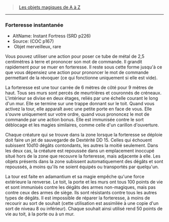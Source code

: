 ﻿---
!MagicItem
Type: Objet merveilleux
Rarity: rare
Id: magicitems_az_hd.md#forteresse-instantanée
ParentLink: magicitems_az_hd.md#les-objets-magiques-de-a-à-z
Name: Forteresse instantanée
ParentName: Les objets magiques de A à Z
NameLevel: 3
AltName: Instant Fortress (SRD p226)
Source: (COC p167)
Attributes:
  Name: Forteresse instantanée
  Markdown: >+
    ### <!--Name-->Forteresse instantanée<!--/Name-->


    - AltName: <!--AltName-->Instant Fortress (SRD p226)<!--/AltName-->

    - Source: <!--Source-->(COC p167)<!--/Source-->

    -  <!--Type-->Objet merveilleux<!--/Type-->, <!--Rarity-->rare<!--/Rarity-->


    Vous pouvez utiliser une action pour poser ce tube de métal de 2,5 centimètres à terre et prononcer son mot de commande. Il grandit rapidement pour se muer en forteresse. Il reste sous cette forme jusqu'à ce que vous dépensiez une action pour prononcer le mot de commande permettant de la révoquer (ce qui fonctionne uniquement si elle est vide).


    La forteresse est une tour carrée de 6 mètres de côté pour 9 mètres de haut. Tous ses murs sont percés de meurtrières et couronnés de créneaux. L'intérieur se divise en deux étages, reliés par une échelle courant le long d'un mur. Elle se termine sur une trappe donnant sur le toit. Quand vous activez la tour, elle apparaît avec une petite porte en face de vous. Elle s'ouvre uniquement sur votre ordre, quand vous prononcez le mot de commande par une action bonus. Elle est immunisée contre le sort déblocage et les magies similaires, comme celle d'un carillon d'ouverture.


    Chaque créature qui se trouve dans la zone lorsque la forteresse se déploie doit faire un jet de sauvegarde de Dextérité DD 15. Celles qui échouent subissent 10d10 dégâts contondants, les autres la moitié seulement. Dans les deux cas, la créature est repoussée dans un emplacement inoccupé situé hors de la zone que recouvre la forteresse, mais adjacente à elle. Les objets présents dans la zone subissent automatiquement des dégâts et sont repoussés, à moins qu'ils ne soient équipés ou transportés par quelqu'un.


    La tour est faite en adamantium et sa magie empêche qu'une force extérieure la renverse. Le toit, la porte et les murs ont tous 100 points de vie et sont immunisés contre les dégâts des armes non-magiques, mais pas contre ceux des armes de siège. Ils sont résistants contre tous les autres types de dégâts. Il est impossible de réparer la forteresse, à moins de recourir au sort de souhait (cette utilisation est assimilée à une copie d'un sort de niveau 8 ou inférieur). Chaque souhait ainsi utilisé rend 50 points de vie au toit, à la porte ou à un mur.

  AltName: Instant Fortress (SRD p226)
  Source: (COC p167)
  Type: Objet merveilleux
  Rarity: rare
AttributesDictionary: >+
  Name: Forteresse instantanée

  Markdown: >+

    ### <!--Name-->Forteresse instantanée<!--/Name-->





    - AltName: <!--AltName-->Instant Fortress (SRD p226)<!--/AltName-->



    - Source: <!--Source-->(COC p167)<!--/Source-->



    -  <!--Type-->Objet merveilleux<!--/Type-->, <!--Rarity-->rare<!--/Rarity-->





    Vous pouvez utiliser une action pour poser ce tube de métal de 2,5 centimètres à terre et prononcer son mot de commande. Il grandit rapidement pour se muer en forteresse. Il reste sous cette forme jusqu'à ce que vous dépensiez une action pour prononcer le mot de commande permettant de la révoquer (ce qui fonctionne uniquement si elle est vide).





    La forteresse est une tour carrée de 6 mètres de côté pour 9 mètres de haut. Tous ses murs sont percés de meurtrières et couronnés de créneaux. L'intérieur se divise en deux étages, reliés par une échelle courant le long d'un mur. Elle se termine sur une trappe donnant sur le toit. Quand vous activez la tour, elle apparaît avec une petite porte en face de vous. Elle s'ouvre uniquement sur votre ordre, quand vous prononcez le mot de commande par une action bonus. Elle est immunisée contre le sort déblocage et les magies similaires, comme celle d'un carillon d'ouverture.





    Chaque créature qui se trouve dans la zone lorsque la forteresse se déploie doit faire un jet de sauvegarde de Dextérité DD 15. Celles qui échouent subissent 10d10 dégâts contondants, les autres la moitié seulement. Dans les deux cas, la créature est repoussée dans un emplacement inoccupé situé hors de la zone que recouvre la forteresse, mais adjacente à elle. Les objets présents dans la zone subissent automatiquement des dégâts et sont repoussés, à moins qu'ils ne soient équipés ou transportés par quelqu'un.





    La tour est faite en adamantium et sa magie empêche qu'une force extérieure la renverse. Le toit, la porte et les murs ont tous 100 points de vie et sont immunisés contre les dégâts des armes non-magiques, mais pas contre ceux des armes de siège. Ils sont résistants contre tous les autres types de dégâts. Il est impossible de réparer la forteresse, à moins de recourir au sort de souhait (cette utilisation est assimilée à une copie d'un sort de niveau 8 ou inférieur). Chaque souhait ainsi utilisé rend 50 points de vie au toit, à la porte ou à un mur.



  AltName: Instant Fortress (SRD p226)

  Source: (COC p167)

  Type: Objet merveilleux

  Rarity: rare

---
> [Les objets magiques de A à Z](hd_magicitems_az_les_objets_magiques_de_a_a_z.md)

---

### Forteresse instantanée

- AltName: Instant Fortress (SRD p226)
- Source: (COC p167)
-  Objet merveilleux, rare

Vous pouvez utiliser une action pour poser ce tube de métal de 2,5 centimètres à terre et prononcer son mot de commande. Il grandit rapidement pour se muer en forteresse. Il reste sous cette forme jusqu'à ce que vous dépensiez une action pour prononcer le mot de commande permettant de la révoquer (ce qui fonctionne uniquement si elle est vide).

La forteresse est une tour carrée de 6 mètres de côté pour 9 mètres de haut. Tous ses murs sont percés de meurtrières et couronnés de créneaux. L'intérieur se divise en deux étages, reliés par une échelle courant le long d'un mur. Elle se termine sur une trappe donnant sur le toit. Quand vous activez la tour, elle apparaît avec une petite porte en face de vous. Elle s'ouvre uniquement sur votre ordre, quand vous prononcez le mot de commande par une action bonus. Elle est immunisée contre le sort déblocage et les magies similaires, comme celle d'un carillon d'ouverture.

Chaque créature qui se trouve dans la zone lorsque la forteresse se déploie doit faire un jet de sauvegarde de Dextérité DD 15. Celles qui échouent subissent 10d10 dégâts contondants, les autres la moitié seulement. Dans les deux cas, la créature est repoussée dans un emplacement inoccupé situé hors de la zone que recouvre la forteresse, mais adjacente à elle. Les objets présents dans la zone subissent automatiquement des dégâts et sont repoussés, à moins qu'ils ne soient équipés ou transportés par quelqu'un.

La tour est faite en adamantium et sa magie empêche qu'une force extérieure la renverse. Le toit, la porte et les murs ont tous 100 points de vie et sont immunisés contre les dégâts des armes non-magiques, mais pas contre ceux des armes de siège. Ils sont résistants contre tous les autres types de dégâts. Il est impossible de réparer la forteresse, à moins de recourir au sort de souhait (cette utilisation est assimilée à une copie d'un sort de niveau 8 ou inférieur). Chaque souhait ainsi utilisé rend 50 points de vie au toit, à la porte ou à un mur.


